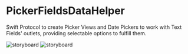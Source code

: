 # PickerFieldsDataHelper
Swift Protocol to create Picker Views and Date Pickers to work with Text Fields' outlets, providing selectable options to fulfill them.

![storyboard](https://github.com/allanalves/PickerFieldsDataHelper/blob/master/Images/normal-picker.png?raw=true)
![storyboard](https://github.com/allanalves/PickerFieldsDataHelper/blob/master/Images/date-picker.png?raw=true)